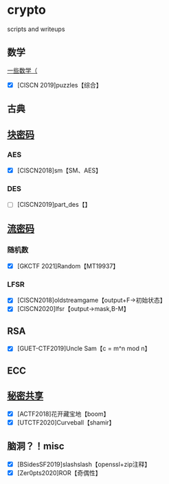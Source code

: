 # crypto
 scripts and writeups

## 数学

[一些数学（](docs/math.md)

- [x] [CISCN 2019]puzzles【综合】


##  古典



## [块密码](docs/block.md)

### AES

- [x] [CISCN2018]sm【SM、AES】

### DES

- [ ] [CISCN2019]part_des【】

## [流密码](docs/stream.md)

### 随机数

- [x] [GKCTF 2021]Random【MT19937】

### LFSR

- [x] [CISCN2018]oldstreamgame【output+F->初始状态】
- [x] [CISCN2020]lfsr【output->mask,B-M】

## RSA

- [x] [GUET-CTF2019]Uncle Sam【c = m^n mod n】



## ECC





## [秘密共享](docs/secrect_sharing.md)

- [x] [ACTF2018]花开藏宝地【boom】
- [x] [UTCTF2020]Curveball【shamir】

## 脑洞？！misc

- [x] [BSidesSF2019]slashslash【openssl+zip注释】
- [x] [Zer0pts2020]ROR【奇偶性】
